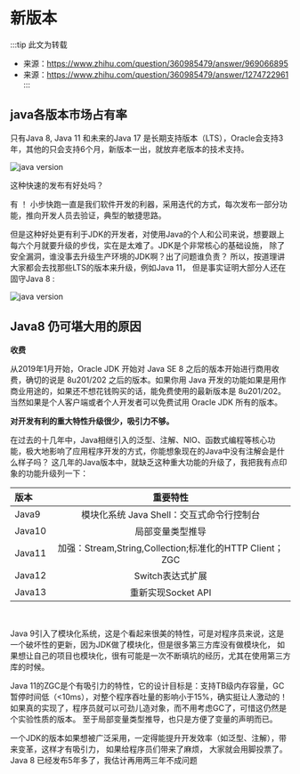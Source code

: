 # 新版本

:::tip 此文为转载
- 来源：https://www.zhihu.com/question/360985479/answer/969066895
- 来源：https://www.zhihu.com/question/360985479/answer/1274722961
:::

## java各版本市场占有率

只有Java 8, Java 11 和未来的Java 17 是长期支持版本（LTS），Oracle会支持3年，其他的只会支持6个月，新版本一出，就放弃老版本的技术支持。

![java version](/blog/javaversion/javaversion.PNG)

这种快速的发布有好处吗？

有 ！ 小步快跑一直是我们软件开发的利器，采用迭代的方式，每次发布一部分功能，推向开发人员去验证，典型的敏捷思路。

但是这种好处更有利于JDK的开发者，对使用Java的个人和公司来说，想要跟上每六个月就要升级的步伐，实在是太难了。JDK是个非常核心的基础设施， 除了安全漏洞，谁没事去升级生产环境的JDK啊？出了问题谁负责？ 所以，按道理讲大家都会去找那些LTS的版本来升级，例如Java 11， 但是事实证明大部分人还在固守Java 8 :


![java version](/blog/javaversion/adoption.PNG)

## Java8 仍可堪大用的原因

**收费**  

从2019年1月开始，Oracle JDK 开始对 Java SE 8 之后的版本开始进行商用收费，确切的说是 8u201/202 之后的版本。如果你用 Java 开发的功能如果是用作商业用途的，如果还不想花钱购买的话，能免费使用的最新版本是 8u201/202。当然如果是个人客户端或者个人开发者可以免费试用 Oracle JDK 所有的版本。

**对开发有利的重大特性升级很少，吸引力不够。**  

 在过去的十几年中，Java相继引入的泛型、注解、NIO、函数式编程等核心功能，极大地影响了应用程序开发的方式，你能想象现在的Java中没有注解会是什么样子吗？ 这几年的Java版本中，就缺乏这种重大功能的升级了，我把我有点印象的功能升级列一下：


|版本|重要特性|
|:-|:-:|
|Java9|模块化系统 Java Shell：交互式命令行控制台|
|Java10|局部变量类型推导|
|Java11|加强：Stream,String,Collection;标准化的HTTP Client；ZGC|
|Java12|Switch表达式扩展|
|Java13|重新实现Socket API|

&emsp;
&emsp;

Java 9引入了模块化系统，这是个看起来很美的特性，可是对程序员来说，这是一个破坏性的更新，因为JDK做了模块化，但是很多第三方库没有做模块化， 如果想让自己的项目也模块化，很有可能是一次不断填坑的经历，尤其在使用第三方库的时候。 

Java 11的ZGC是个有吸引力的特性，它的设计目标是：支持TB级内存容量，GC暂停时间低（<10ms），对整个程序吞吐量的影响小于15%，确实挺让人激动的！如果真的实现了，程序员就可以可劲儿造对象，而不用考虑GC了，可惜这仍然是个实验性质的版本。 至于局部变量类型推导，也只是方便了变量的声明而已。

一个JDK的版本如果想被广泛采用，一定得能提升开发效率（如泛型、注解），带来变革，这样才有吸引力， 如果给程序员们带来了麻烦， 大家就会用脚投票了。Java 8 已经发布5年多了，我估计再用两三年不成问题
